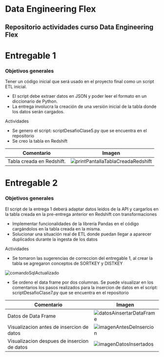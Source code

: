 # Data Engineering Flex
## Repositorio actividades curso Data Engineering Flex
# Entregable 1
### Objetivos generales
Tener un código inicial que será usado en el proyecto final como un script ETL inicial. 
- El script debe extraer datos en JSON y poder leer el formato en un diccionario de Python. 
- La entrega involucra la creación de una versión inicial de la tabla donde los datos serán cargados.

Actividades
- Se genero el script: scriptDesafioClase5.py que se encuentra en el repositorio
- Se creo la tabla en Redshift


| Comentario | Imagen |
| ------ | ------ |
| Tabla creada en Redshift. | ![printPantallaTablaCreadaRedshift](https://github.com/JoeCrux/coderDataEngineering/assets/118003007/0be35b5e-5106-4904-8a12-37092fd64514) |

# Entregable 2
### Objetivos generales
El script de la entrega 1 deberá adaptar datos leídos de la API y cargarlos en la tabla creada en la pre-entrega anterior en Redshift con transformaciones
- Implementar funcionalidades de la librería Pandas en el código cargándolos en la tabla creada en la misma.
- Solucionar una situación real de ETL donde puedan llegar a aparecer duplicados durante la ingesta de los datos

Actividades
- Se tomaron las sugerencias de correccion del entregable 1, al crear la tabla se agregaron conceptos de SORTKEY y DISTKEY
  
![comandoSqlActualizado](https://github.com/JoeCrux/coderDataEngineering/assets/118003007/ac0f11f5-2e40-4bd1-b318-60395ccf3ccf)

- Se ordeno el data frame por dos columnas. Se puede visualizar en los comentarios los pasos realizados para la insercion de datos en el script: scriptDesafioClase7.py que se encuentra en el repositorio

| Comentario | Imagen |
| ------ | ------ |
| Datos de Data Frame | ![datosAinsertarDataFrame](https://github.com/JoeCrux/coderDataEngineering/assets/118003007/8ae57d8b-9d01-46af-b3c4-8bd62e3604d3) |
| Visualizacion antes de insercion de datos | ![imagenAntesDeInsercion](https://github.com/JoeCrux/coderDataEngineering/assets/118003007/698be0d4-5f84-48f1-8a04-c9ddb823586d) |
| Visualizacion despues de insercion de datos | ![imagenDatosInsertados](https://github.com/JoeCrux/coderDataEngineering/assets/118003007/6fc28c90-707d-41aa-98a1-193b148b3283) |




